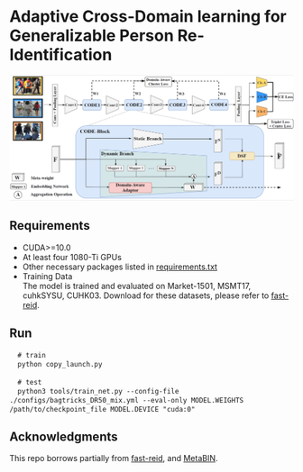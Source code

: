 # Adaptive Cross-Domain learning for Generalizable Person Re-Identification
![](fig/pipeline.png)

## Requirements
+ CUDA>=10.0
+ At least four 1080-Ti GPUs
+ Other necessary packages listed in [requirements.txt](requirements.txt)
+ Training Data \
The model is trained and evaluated on Market-1501, MSMT17, cuhkSYSU, CUHK03. Download for these datasets, please refer to [fast-reid](https://github.com/JDAI-CV/fast-reid).
## Run

```
  # train
  python copy_launch.py

  # test
  python3 tools/train_net.py --config-file ./configs/bagtricks_DR50_mix.yml --eval-only MODEL.WEIGHTS /path/to/checkpoint_file MODEL.DEVICE "cuda:0"
```
## Acknowledgments
This repo borrows partially from [fast-reid](https://github.com/JDAI-CV/fast-reid), and [MetaBIN](https://github.com/bismex/MetaBIN).
